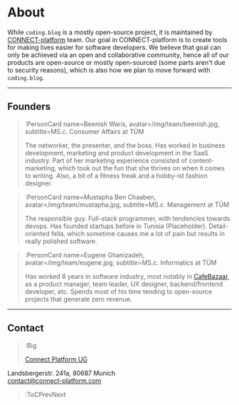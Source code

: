 # About

While `coding.blog` is a mostly open-source project, it is maintained
by [CONNECT-platform](https://connect-platform.com) team. Our goal in CONNECT-platform
is to create tools for making lives easier for software developers. We believe
that goal can only be achieved via an open and collaborative community, hence all
of our products are open-source or mostly open-sourced (some parts aren't due
to security reasons), which is also how we plan to move forward with `coding.blog`.

---

## Founders

> :PersonCard name=Beenish Waris, avatar=/img/team/beenish.jpg, subtitle=MS.c. Consumer Affairs at TÜM
>
> The networker, the presenter, and the boss. Has worked in business development, marketing and product development 
> in the SaaS industry. Part of her marketing experience consisted of content-marketing, which took out the fun
> that she thrives on when it comes to writing. Also, a bit of a fitness freak and a hobby-ist fashion designer.

> :PersonCard name=Mustapha Ben Chaaben, avatar=/img/team/mustapha.jpg, subtitle=MS.c. Management at TÜM
>
> The responsible guy. Full-stack programmer, with tendencies towards devops. Has founded startups
> before in Tunisia (Placeholder). Detail-oriented fella, which sometime causes me a lot of pain but 
> results in really polished software.

> :PersonCard name=Eugene Ghanizadeh, avatar=/img/team/eugene.jpg, subtitle=MS.c. Informatics at TÜM
>
> Has worked 8 years in software industry, most notably in [CafeBazaar](https://cafebazaar.ir/?l=en),
> as a product manager, team leader, UX designer, backend/frontend developer, etc. Spends most of his
> time tending to open-source projects that generate zero revenue.

---

## Contact

> :Big
>
>[Connect Platform UG](https://connect-platform.com)

Landsbergerstr. 241a, 80687 Munich\
[contact@connect-platform.com](mailto:contact@connect-platform.com)


> :ToCPrevNext